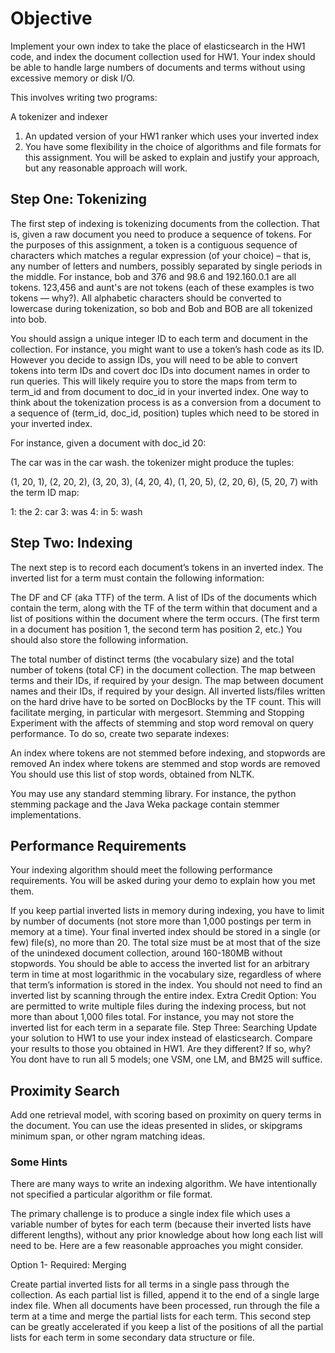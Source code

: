 

# Objective
Implement your own index to take the place of elasticsearch in the HW1 code, and index the document collection used for HW1. Your index should be able to handle large numbers of documents and terms without using excessive memory or disk I/O.

This involves writing two programs:

A tokenizer and indexer
1. An updated version of your HW1 ranker which uses your inverted index
2. You have some flexibility in the choice of algorithms and file formats for this assignment. You will be asked to explain and justify your approach, but any reasonable approach will work.

## Step One: Tokenizing
The first step of indexing is tokenizing documents from the collection. That is, given a raw document you need to produce a sequence of tokens. For the purposes of this assignment, a token is a contiguous sequence of characters which matches a regular expression (of your choice) – that is, any number of letters and numbers, possibly separated by single periods in the middle. For instance, bob and 376 and 98.6 and 192.160.0.1 are all tokens. 123,456 and aunt's are not tokens (each of these examples is two tokens — why?). All alphabetic characters should be converted to lowercase during tokenization, so bob and Bob and BOB are all tokenized into bob.

You should assign a unique integer ID to each term and document in the collection. For instance, you might want to use a token’s hash code as its ID. However you decide to assign IDs, you will need to be able to convert tokens into term IDs and covert doc IDs into document names in order to run queries. This will likely require you to store the maps from term to term_id and from document to doc_id in your inverted index. One way to think about the tokenization process is as a conversion from a document to a sequence of (term_id, doc_id, position) tuples which need to be stored in your inverted index.

For instance, given a document with doc_id 20:

The car was in the car wash.
the tokenizer might produce the tuples:

(1, 20, 1), (2, 20, 2), (3, 20, 3), (4, 20, 4), (1, 20, 5), (2, 20, 6), (5, 20, 7)
with the term ID map:

1: the
2: car
3: was
4: in
5: wash

## Step Two: Indexing
The next step is to record each document’s tokens in an inverted index. The inverted list for a term must contain the following information:

The DF and CF (aka TTF) of the term.
A list of IDs of the documents which contain the term, along with the TF of the term within that document and a list of positions within the document where the term occurs. (The first term in a document has position 1, the second term has position 2, etc.)
You should also store the following information.

The total number of distinct terms (the vocabulary size) and the total number of tokens (total CF) in the document collection.
The map between terms and their IDs, if required by your design.
The map between document names and their IDs, if required by your design.
All inverted lists/files written on the hard drive have to be sorted on DocBlocks by the TF count. This will facilitate merging, in particular with mergesort.
Stemming and Stopping
Experiment with the affects of stemming and stop word removal on query performance. To do so, create two separate indexes:

An index where tokens are not stemmed before indexing, and stopwords are removed
An index where tokens are stemmed and stop words are removed
You should use this list of stop words, obtained from NLTK.

You may use any standard stemming library. For instance, the python stemming package and the Java Weka package contain stemmer implementations.

## Performance Requirements
Your indexing algorithm should meet the following performance requirements. You will be asked during your demo to explain how you met them.

If you keep partial inverted lists in memory during indexing, you have to limit by number of documents (not store more than 1,000 postings per term in memory at a time).
Your final inverted index should be stored in a single (or few) file(s), no more than 20. The total size must be at most that of the size of the unindexed document collection, around 160-180MB without stopwords.
You should be able to access the inverted list for an arbitrary term in time at most logarithmic in the vocabulary size, regardless of where that term’s information is stored in the index. You should not need to find an inverted list by scanning through the entire index.
Extra Credit Option: You are permitted to write multiple files during the indexing process, but not more than about 1,000 files total. For instance, you may not store the inverted list for each term in a separate file.
Step Three: Searching
Update your solution to HW1 to use your index instead of elasticsearch. Compare your results to those you obtained in HW1. Are they different? If so, why? You dont have to run all 5 models; one VSM, one LM, and BM25 will suffice.

## Proximity Search
Add one retrieval model, with scoring based on proximity on query terms in the document. You can use the ideas presented in slides, or skipgrams minimum span, or other ngram matching ideas.

### Some Hints
There are many ways to write an indexing algorithm. We have intentionally not specified a particular algorithm or file format.

The primary challenge is to produce a single index file which uses a variable number of bytes for each term (because their inverted lists have different lengths), without any prior knowledge about how long each list will need to be. Here are a few reasonable approaches you might consider.

Option 1- Required: Merging

Create partial inverted lists for all terms in a single pass through the collection. As each partial list is filled, append it to the end of a single large index file. When all documents have been processed, run through the file a term at a time and merge the partial lists for each term. This second step can be greatly accelerated if you keep a list of the positions of all the partial lists for each term in some secondary data structure or file.

